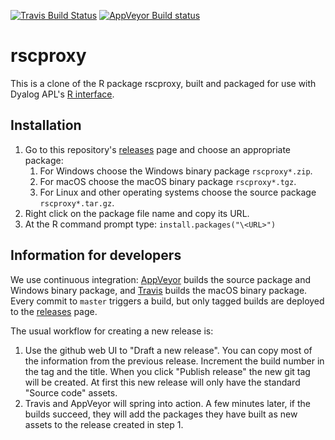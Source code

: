 [![Travis Build Status](https://travis-ci.org/Dyalog/rscproxy.svg?branch=master)](https://travis-ci.org/Dyalog/rscproxy)
[![AppVeyor Build status](https://ci.appveyor.com/api/projects/status/github/Dyalog/rscproxy?branch=master&svg=true)](https://ci.appveyor.com/project/JasonDyalog/rscproxy)

# rscproxy

This is a clone of the R package rscproxy, built and packaged for use with Dyalog APL's [R interface](http://docs.dyalog.com/17.0/R%20Interface%20Guide.pdf).

## Installation

1. Go to this repository's [releases](https://github.com/dyalog/rscproxy/releases/latest) page and choose an appropriate package:
   1. For Windows choose the Windows binary package `rscproxy*.zip`.
   2. For macOS choose the macOS binary package `rscproxy*.tgz`.
   3. For Linux and other operating systems choose the source package `rscproxy*.tar.gz`.
2. Right click on the package file name and copy its URL.
3. At the R command prompt type: `install.packages("\<URL>")`

## Information for developers

We use continuous integration: [AppVeyor](https://www.appveyor.com/) builds the source package and Windows binary package, and [Travis](https://travis-ci.org/) builds the macOS binary package. Every commit to `master` triggers a build, but only tagged builds are deployed to the [releases](https://github.com/dyalog/rscproxy/releases/latest) page.

The usual workflow for creating a new release is:
1. Use the github web UI to "Draft a new release". You can copy most of the information from the previous release. Increment the build number in the tag and the title. When you click "Publish release" the new git tag will be created. At first this new release will only have the standard "Source code" assets.
2. Travis and AppVeyor will spring into action. A few minutes later, if the builds succeed, they will add the packages they have built as new assets to the release created in step 1.
